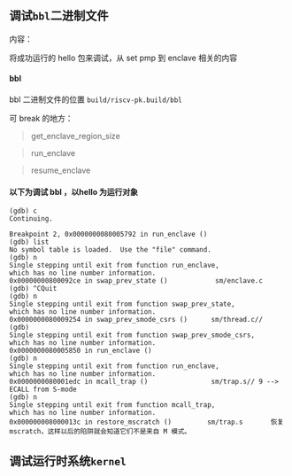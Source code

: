 ##  调试`bbl`二进制文件

内容：


将成功运行的 hello 包来调试，从 set pmp 到 enclave 相关的内容 

#### bbl

bbl 二进制文件的位置    `build/riscv-pk.build/bbl`

可 break  的地方：
> get_enclave_region_size

> run_enclave

> resume_enclave


#### 以下为调试 bbl  ，以hello 为运行对象

```
(gdb) c
Continuing.

Breakpoint 2, 0x0000000080005792 in run_enclave ()
(gdb) list
No symbol table is loaded.  Use the "file" command.
(gdb) n
Single stepping until exit from function run_enclave,
which has no line number information.
0x00000000800092ce in swap_prev_state ()            sm/enclave.c
(gdb) ^CQuit
(gdb) n
Single stepping until exit from function swap_prev_state,
which has no line number information.
0x0000000080009254 in swap_prev_smode_csrs ()      sm/thread.c//    
(gdb) 
Single stepping until exit from function swap_prev_smode_csrs,
which has no line number information.
0x0000000080005850 in run_enclave ()
(gdb) n
Single stepping until exit from function run_enclave,
which has no line number information.
0x0000000080001edc in mcall_trap ()                sm/trap.s// 9 --> ECALL from S-mode
(gdb) n
Single stepping until exit from function mcall_trap,
which has no line number information. 
0x000000008000013c in restore_mscratch ()         sm/trap.s       恢复 mscratch，这样以后的陷阱就会知道它们不是来自 M 模式。

```


##  调试运行时系统`kernel`



